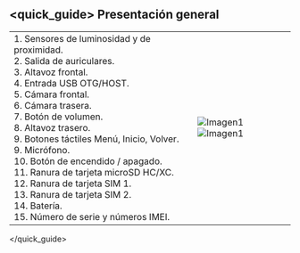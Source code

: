 ## <quick_guide> Presentación general
|  |  |
|:-------|:-------|
|1. Sensores de luminosidad y de proximidad.<br> 2. Salida de auriculares.<br> 3. Altavoz frontal.<br> 4. Entrada USB OTG/HOST.<br> 5. Cámara frontal. <br> 6. Cámara trasera. <br> 7. Botón de volumen. <br> 8. Altavoz trasero. <br> 9. Botones táctiles Menú, Inicio, Volver. <br> 9. Micrófono. <br> 10. Botón de encendido / apagado. <br> 11. Ranura de tarjeta microSD HC/XC. <br> 12. Ranura de tarjeta SIM 1. <br> 13. Ranura de tarjeta SIM 2. <br> 14. Batería. <br> 15. Número de serie y números IMEI.| ![Imagen1](http://static.energysistem.com/images/manuals/39530/535565e5544ec.jpg) ![Imagen1](http://static.energysistem.com/images/manuals/39530/535565f242a11.jpg)|
</quick_guide>
